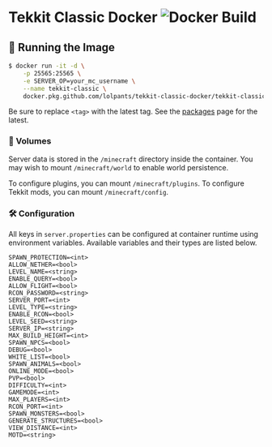 # Tekkit Classic Docker ![Docker Build](https://github.com/lolPants/tekkit-classic-docker/workflows/Docker%20Build/badge.svg)

## 🚀 Running the Image
```sh
$ docker run -it -d \
    -p 25565:25565 \
    -e SERVER_OP=your_mc_username \
    --name tekkit-classic \
    docker.pkg.github.com/lolpants/tekkit-classic-docker/tekkit-classic-server:<tag>
```

Be sure to replace `<tag>` with the latest tag. See the [packages](https://github.com/lolPants/tekkit-classic-docker/packages) page for the latest.

### 📁 Volumes
Server data is stored in the `/minecraft` directory inside the container. You may wish to mount `/minecraft/world` to enable world persistence.

To configure plugins, you can mount `/minecraft/plugins`. To configure Tekkit mods, you can mount `/minecraft/config`.

### 🛠️ Configuration
All keys in `server.properties` can be configured at container runtime using environment variables. Available variables and their types are listed below.

```env
SPAWN_PROTECTION=<int>
ALLOW_NETHER=<bool>
LEVEL_NAME=<string>
ENABLE_QUERY=<bool>
ALLOW_FLIGHT=<bool>
RCON_PASSWORD=<string>
SERVER_PORT=<int>
LEVEL_TYPE=<string>
ENABLE_RCON=<bool>
LEVEL_SEED=<string>
SERVER_IP=<string>
MAX_BUILD_HEIGHT=<int>
SPAWN_NPCS=<bool>
DEBUG=<bool>
WHITE_LIST=<bool>
SPAWN_ANIMALS=<bool>
ONLINE_MODE=<bool>
PVP=<bool>
DIFFICULTY=<int>
GAMEMODE=<int>
MAX_PLAYERS=<int>
RCON_PORT=<int>
SPAWN_MONSTERS=<bool>
GENERATE_STRUCTURES=<bool>
VIEW_DISTANCE=<int>
MOTD=<string>
```

